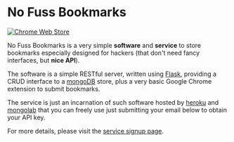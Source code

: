 No Fuss Bookmarks
=================

[![Chrome Web Store](https://img.shields.io/chrome-web-store/d/hflhgljplfoljnanaackikeflkooodfj.svg)]()

No Fuss Bookmarks is a very simple **software** and **service** to store
bookmarks especially designed for hackers (that don't need fancy interfaces,
but **nice API**).

The software is a simple RESTful server, written using
[Flask](http://flask.pocoo.org/), providing a CRUD interface to a
[mongoDB](http://www.mongodb.org/) store, plus a very basic Google Chrome
extension to submit bookmarks.

The service is just an incarnation of such software hosted by
[heroku](http://www.heroku.com/) and [mongolab](http://mongolab.com) that you
can freely use just submitting your email below to obtain your API key.

For more details, please visit the [service signup
page](http://nofussbm.herokuapp.com/signup.html).
